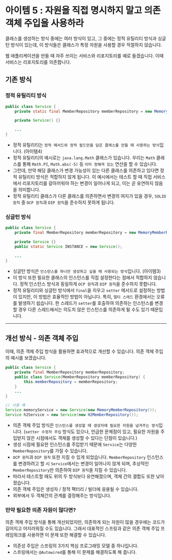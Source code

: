 # 아이템 5 : 자원을 직접 명시하지 말고 의존 객체 주입을 사용하라

클래스를 생성하는 방식 중에는 여러 방식이 있고, 그 중에는 정적 유틸리티 방식과 싱글턴 방식이 있는데, 이 방식들은 클래스가 특정 자원을 사용할 경우 적절하지 않습니다.

웹 애플리케이션을 만들 때 자주 쓰이는 서비스와 리포지토리를 예로 들겠습니다. 이때 서비스는 리포지토리를 의존합니다.

## 기존 방식
### 정적 유틸리티 방식
```java
public class Service {
    private static final MemberRepository memberRepository = new MemoryMemberRepository();

    private Service() {}

    ...
}
```
* 정적 유틸리티는 `정적 메서드와 정적 필드만을 담은 클래스를 만들 때 사용하는 방식`입니다. (아이템4)
* 정적 유틸리티의 예시로는 `java.lang.Math` 클래스가 있습니다. 우리는 `Math` 클래스를 통해 `Math.PI`, `Math.abs(-5)` 등 `이미 정해져 있는` 연산을 할 수 있습니다.
* 그런데, 만약 해당 클래스가 변경 가능성이 있는 다른 클래스를 의존하고 있다면 정적 유틸리티 방식은 적합하지 않게 됩니다. 이 예시에서는 테스트 할 때 직접 서비스에서 리포지토리를 갈아끼워야 하는 변경이 일어나게 되고, 이는 곧 유연하지 않음을 의미합니다.
* 정적 유틸리티 클래스가 다른 클래스를 의존하면서 변경의 여지가 있을 경우, `SOLID 원칙` 중 `OCP 원칙`과 `DIP 원칙`을 준수하지 못하게 됩니다.

### 싱글턴 방식
```java
public class Service {
    private final MemberRepository memberRepository = new MemoryMemberRepository();

    private Service {}
    public static Service INSTANCE = new Service();

    ...
}
```
* 싱글턴 방식은 `인스턴스를 하나만 생성하고 싶을 때 사용되는 방식`입니다. (아이템3)
* 이 방식 또한 필요한 클래스의 인스턴스를 직접 설정한다는 점에서 적합하지 않습니다. 정적 인스턴스 방식과 동일하게 `OCP 원칙`과 `DIP 원칙`을 준수하지 못합니다.
* 정적 유틸리티와 싱글턴 방식에서 `final`을 지우고 `setter` 메서드로 설정하는 방법이 있지만, 이 방법은 효율적인 방법이 아닙니다. 특히, `멀티 스레드` 환경에서는 오류를 발생하기 쉽습니다. 한 스레드가 `setter`를 호출하여 의존하는 인스턴스를 변경할 경우 다른 스레드에서는 의도치 않은 인스턴스를 의존하게 될 수도 있기 때문입니다.
* * *
## 개선 방식 - 의존 객체 주입
이때, 의존 객체 주입 방식을 활용하면 효과적으로 개선할 수 있습니다. 의존 객체 주입의 예시를 보겠습니다.
```java
public class Service {
    private final MemberRepository memberRepository;
    public class Service(MemberRepository memberRepository) {
        this.memberRepository = memberRepository;
    }
    ...
}

// 사용 예
Service memoryService = new Service(new MemoryMemberRepository());
Service h2Service = new Service(new H2MemberRepository());
```
* 의존 객체 주입 방식은 `인스턴스를 생성할 때 생성자에 필요한 자원을 넘겨주는 방식`입니다. (`setter 수정자 주입` 방식도 있으나, 언급한 문제점이 있고, 필요한 자원을 주입받지 않은 시점에서도 객체를 생성할 수 있다는 단점이 있습니다.)
* 생성 시점에 필요한 인스턴스를 주입받기 때문에 `Service`는 다양한 `MemberRepository`를 가질 수 있습니다.
* `OCP 원칙`과 `DIP 원칙` 또한 지킬 수 있게 되었습니다. `MemberRepository` 인스턴스를 변경하려고 할 시 `Service`에서는 변경이 일어나지 않게 되며, 추상적인 `MemberRepository`만 의존하여 `DIP 원칙`을 지킬 수 있습니다.
* 따라서 테스트할 때도 위의 두 방식보다 유연해졌으며, 객체 간의 결합도 또한 낮아졌습니다.
* 의존 객체 주입은 생성자 / 정적 팩터리 / 빌더에 응용될 수 있습니다.
* 외부에서 두 객체간의 관계를 결정해주는 방식입니다.
### 만약 필요한 의존 자원이 많다면?
의존 객체 주입 방식을 통해 개선되었지만, 의존하게 되는 자원이 많을 경우에는 코드가 길어지고 어지러워질 수도 있습니다. 그래서 대표적인 스프링과 같은 의존 객체 주입 프레임워크를 사용하면 이 문제 또한 해결할 수 있습니다.
* 의존성 주입은 스프링의 3가지 핵심 프로그래밍 모델 중 하나입니다.
* 스프링에서는 `@Autowired`를 통해 이 문제를 해결하도록 해 줍니다.
